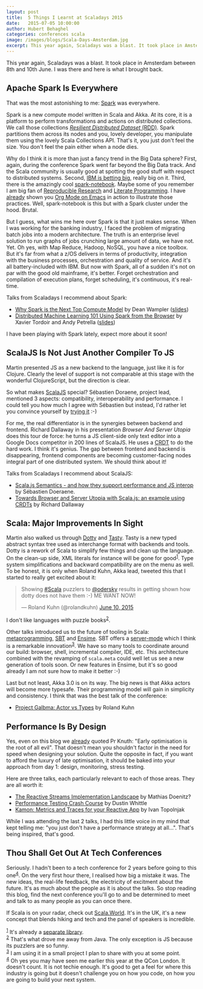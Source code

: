 ```yaml
---
layout: post
title:  5 Things I Learnt at Scaladays 2015
date:   2015-07-05 10:00:00
author: Hubert Behaghel
categories: conferences scala
image: /images/blogs/Scala-Days-Amsterdam.jpg
excerpt: This year again, Scaladays was a blast. It took place in Amsterdam between 8th and 10th June. I was there and here is what I brought back.
---
```


This year again, Scaladays was a blast. It took place in Amsterdam
between 8th and 10th June. I was there and here is what I brought back.

## Apache Spark Is Everywhere

That was the most astonishing to me: [Spark](https://spark.apache.org/docs/latest/index.html) was everywhere.

Spark is a new compute model written in Scala and Akka. At its core,
it is a platform to perform transformations and actions on distributed
collections. We call those collections [*Resilient Distributed Dataset*
(RDD)](https://spark.apache.org/docs/latest/programming-guide.html#resilient-distributed-datasets-rdds). Spark partitions them across its nodes and you, lovely
developer, you manipulate them using the lovely Scala Collections API.
That's it, you just don't feel the size. You don't feel the pain
either when a node dies.

Why do I think it is more than just a fancy trend in the Big Data
sphere? First, again, during the conference Spark went far beyond the
Big Data track. And the Scala community is usually good at spotting
the good stuff with respect to distributed systems. Second, [IBM is
betting big](http://www.forbes.com/sites/paulmiller/2015/06/15/ibm-backs-apache-spark-for-big-data-analytics/), really big on it. Third, there is the amazingly cool
[spark-notebook](https://github.com/andypetrella/spark-notebook). Maybe some of you remember I am big fan of
[Reproducible Research](http://reproducibleresearch.net/) and [Literate Programming](https://en.wikipedia.org/wiki/Literate_programming). I have [already](http://le-carnet.sky.com/posts/2015-01-10-happy-birthday-prof-knuth.html) shown
you [Org Mode on Emacs](https://youtu.be/fgizHHd7nOo) in action to illustrate those practices. Well,
spark-notebook is this but with a Spark cluster under the hood.
Brutal.

But I guess, what wins me here over Spark is that it just makes sense.
When I was working for the banking industry, I faced the problem of
migrating batch jobs into a modern architecture. The truth is an
enterprise level solution to run graphs of jobs crunching large amount
of data, we have not. Yet. Oh yes, with Map Reduce, Hadoop, NoSQL, you
have a nice toolbox. But it's far from what a z/OS delivers in terms
of productivity, integration with the business processes,
orchestration and quality of service. And it's all battery-included
with IBM. But now with Spark, all of a sudden it's not on par with the
good old mainframe, it's better. Forget orchestration and compilation
of execution plans, forget scheduling, it's continuous, it's
real-time.


Talks from Scaladays I recommend about Spark:

-   [Why Spark is the Next Top Compute Model](https://www.parleys.com/tutorial/why-spark-is-next-top-compute-model) by Dean Wampler ([slides](http://www.slideshare.net/deanwampler/why-spark-is-the-nexttopcomputemodel))
-   [Distributed Machine Learning 101 Using Spark from the Browser](https://www.parleys.com/tutorial/distributed-machine-learning-101-using-apache-spark-from-browser) by
    Xavier Tordoir and Andy Petrella ([slides](http://www.slideshare.net/noootsab/distributed-machine-learning-101-using-apache-spark-from-the-browser-49427626))

I have been playing with Spark lately, expect more about it soon!  

## ScalaJS Is Not Just Another Compiler To JS

Martin presented JS as a new backend to the language, just like it is
for Clojure. Clearly the level of support is not comparable at this
stage with the wonderful ClojureScript, but the direction is clear.

So what makes [ScalaJS](http://www.scala-js.org/) special? Sébastien Doraene, project lead,
mentioned 3 aspects: compatibility, interoperability and performance.
I could tell you how much I agree with Sébastien but instead, I'd
rather let you convince yourself by [trying it](http://www.scala-js-fiddle.com/) :-)


For me, the real differentiator is in the synergies between backend
and frontend. Richard Dallaway in his presentation *Browser And Server
Utopia* does this tour de force: he turns a JS client-side only text
editor into a Google Docs competitor in 200 lines of ScalaJS. He uses
a [CRDT](https://hal.archives-ouvertes.fr/file/index/docid/177693/filename/RR-treedoc.pdf) to do the hard work. I think it's genius. The gap between
frontend and backend is disappearing, frontend components are becoming
customer-facing nodes integral part of one distributed system. We
should think about it!

Talks from Scaladays I recommend about ScalaJS:

-   [Scala.js Semantics - and how they support performance and JS interop](https://www.parleys.com/tutorial/scala-js-semantics-how-support-performance-javascript-interop)
      by Sébastien Doeraene.
-   [Towards Browser and Server Utopia with Scala.js: an example using CRDTs](https://www.parleys.com/tutorial/towards-browser-server-utopia-scala-js-example-using-crdts) by Richard Dallaway

## Scala: Major Improvements In Sight

Martin also walked us through [Dotty](https://github.com/lampepfl/dotty) and [Tasty](https://docs.google.com/document/d/1Wp86JKpRxyWTqUU39H40ZdXOlacTNs20aTj7anZLQDw/edit#heading%3Dh.foemem8hq66y). Tasty is a new typed
abstract syntax tree used as interchange format with backends and
tools. Dotty is a rework of Scala to simplify few things and clean up
the language. On the clean-up side, XML literals for instance will be
gone for good<sup><a id="fnr.1" name="fnr.1" class="footref" href="#fn.1">1</a></sup>. Type system simplifications and backward
compatibility are on the menu as well. To be honest, it is only when
Roland Kuhn, Akka lead, tweeted this that I started to really get
excited about it:

<blockquote class="twitter-tweet" lang="en"><p lang="en" dir="ltr">Showing <a href="https://twitter.com/hashtag/Scala?src=hash">#Scala</a> puzzlers to <a href="https://twitter.com/odersky">@odersky</a> results in getting shown how dotty does not have them :-) ME WANT NOW!</p>&mdash; Roland Kuhn (@rolandkuhn) <a href="https://twitter.com/rolandkuhn/status/608709904594022400">June 10, 2015</a></blockquote>
<script async src="//platform.twitter.com/widgets.js"
charset="utf-8"></script>

I don't like languages with puzzle books<sup><a id="fnr.2" name="fnr.2" class="footref" href="#fn.2">2</a></sup>.

Other talks introduced us to the future of tooling in Scala:
[metaprogramming](http://scalameta.org/), [SBT](http://www.scala-sbt.org/) and [Ensime](https://github.com/ensime/ensime-server). SBT offers a [server-mode](https://github.com/sbt/sbt-remote-control) which I
think is a remarkable innovation<sup><a id="fnr.3" name="fnr.3" class="footref" href="#fn.3">3</a></sup>. We have so many tools to
coordinate around our build: browser, shell, incremental compiler,
IDE, etc. This architecture combined with the revamping of
`scala.meta` could well let us see a new generation of tools soon. Or
new features in Ensime, but it's so good already I am not sure how to
make it better :-)

Last but not least, Akka 3.0 is on its way. The big news is that Akka
actors will become more typesafe. Their programming model will gain in
simplicity and consistency. I think that was the best talk of the
conference:

-   [Project Galbma: Actor vs Types](https://www.parleys.com/tutorial/project-galbma-actors-vs-types) by Roland Kuhn

## Performance Is By Design

Yes, even on this blog we [already](http://le-carnet.sky.com/posts/2015-01-10-happy-birthday-prof-knuth.html) quoted Pr Knuth: "Early optimisation
is the root of all evil". That doesn't mean you shouldn't factor in
the need for speed when designing your solution. Quite the opposite in
fact, if you want to afford the luxury of late optimisation, it should
be baked into your approach from day 1: design, monitoring, stress
testing.

Here are three talks, each particularly relevant to each of those
areas. They are all worth it:

-   [The Reactive Streams Implementation Landscape](https://www.parleys.com/tutorial/the-reactive-streams-implementation-landscape) by Mathias Doenitz?
-   [Performance Testing Crash Course](https://www.parleys.com/tutorial/performance-testing-crash-course) by Dustin Whittle
-   [Kamon: Metrics and Traces for your Reactive App](https://www.parleys.com/tutorial/kamon-metrics-traces-your-reactive-application) by Ivan Topolnjak

While I was attending the last 2 talks, I had this little voice in my
mind that kept telling me: "you just don't have a performance strategy
at all…". That's being inspired, that's good.

## Thou Shall Get Out At Tech Conferences

Seriously. I hadn't been to a tech conference for 2 years before going
to this one<sup><a id="fnr.4" name="fnr.4" class="footref" href="#fn.4">4</a></sup>. On the very first hour there, I realised how big a
mistake it was. The new ideas, the real-life feedback, the electricity
of excitment about the future. It's as much about the people as it is
about the talks. So stop reading this blog, find the next conference
you'll go to and be determined to meet and talk to as many people as
you can once there.

If Scala is on your radar, check out [Scala.World](https://scala.world/). It's in the UK, it's
a new concept that blends hiking and tech and the panel of speakers is
incredible.

<div id="footnotes">
<div id="text-footnotes">

<div class="footdef"><sup><a id="fn.1" name="fn.1" class="footnum" href="#fnr.1">1</a></sup> It's already a <a href="https://github.com/scala/scala-xml">separate library</a>.</div>

<div class="footdef"><sup><a id="fn.2" name="fn.2" class="footnum" href="#fnr.2">2</a></sup> That's what drove me away from Java. The only exception is JS
because its puzzlers are so funny.</div>

<div class="footdef"><sup><a id="fn.3" name="fn.3" class="footnum" href="#fnr.3">3</a></sup> I am using it in a small project I plan to share with you at
some point.</div>

<div class="footdef"><sup><a id="fn.4" name="fn.4" class="footnum" href="#fnr.4">4</a></sup> Oh yes you may have seen me earlier this year at the QCon
London. It doesn't count. It is not techie enough. It's good to get
a feel for where this industry is going but it doesn't challenge you
on how you code, on how you are going to build your next system.</div>


</div>
</div>
